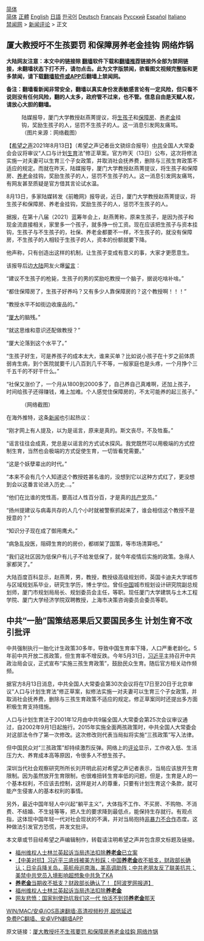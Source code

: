  <!-- 面包屑导航 --> <div class="breadcrumb"><!-- GTranslate: https://gtranslate.io/ -->  <div class="switcher notranslate">  <div class="selected">  <a href="#" onclick="return false;"> 简体</a>  </div>  <div class="option">  <a href="https://www.bannedbook.org" onclick="doGTranslate('zh-CN|zh-CN');jQuery('div.switcher div.selected a').html(jQuery(this).html());return false;" title="简体中文" class="nturl selected"> 简体</a>  <a href="https://www.bannedbook.org/zh-tw/" onclick="doGTranslate('zh-CN|zh-TW');jQuery('div.switcher div.selected a').html(jQuery(this).html());return false;" title="繁體中文" class="nturl"> 正體</a>  <a href="https://www.bannedbook.org/en/" onclick="doGTranslate('zh-CN|en');jQuery('div.switcher div.selected a').html(jQuery(this).html());return false;" title="English" class="nturl"> English</a>  <a href="https://www.bannedbook.org/ja/" onclick="doGTranslate('zh-CN|ja');jQuery('div.switcher div.selected a').html(jQuery(this).html());return false;" title="日本語" class="nturl"> 日語</a>  <a href="https://www.bannedbook.org/ko/" onclick="doGTranslate('zh-CN|ko');jQuery('div.switcher div.selected a').html(jQuery(this).html());return false;" title="한국어" class="nturl"> 한국어</a>  <a href="https://www.bannedbook.org/de/" onclick="doGTranslate('zh-CN|de');jQuery('div.switcher div.selected a').html(jQuery(this).html());return false;" title="Deutsch" class="nturl"> Deutsch</a>  <a href="https://www.bannedbook.org/fr/" onclick="doGTranslate('zh-CN|fr');jQuery('div.switcher div.selected a').html(jQuery(this).html());return false;" title="Français" class="nturl"> Français</a>  <a href="https://www.bannedbook.org/ru/" onclick="doGTranslate('zh-CN|ru');jQuery('div.switcher div.selected a').html(jQuery(this).html());return false;" title="Русский" class="nturl"> Русский</a>  <a href="https://www.bannedbook.org/es/" onclick="doGTranslate('zh-CN|es');jQuery('div.switcher div.selected a').html(jQuery(this).html());return false;" title="Español" class="nturl"> Español</a>  <a href="https://www.bannedbook.org/it/" onclick="doGTranslate('zh-CN|it');jQuery('div.switcher div.selected a').html(jQuery(this).html());return false;" title="Italiano" class="nturl"> Italiano</a>  </div>  </div>      <div class='breadcrumb-sub'><!-- Breadcrumb NavXT 6.3.0 --> <a href="https://www.bannedbook.org/" class="home">禁闻网</a> &gt; <a href="https://www.bannedbook.org/bnews/comments/" class="category">新闻评论</a> &gt; 正文</div></div><h2>厦大教授吁不生孩要罚 和保障房养老金挂钩 网络炸锅</h2> <p class="notice"><b>大陆网友注意：本文中的链接除 <a href="https://github.com/bannedbook/fanqiang" >翻墙</a>软件下载和<a href="https://github.com/killgcd/justmysocks/blob/master/README.md">翻墙推荐</a>链接外全部为禁网链接，未翻墙状态下打不开，请勿点击。此为文字版禁闻，欲看图文视频完整版和更多禁闻，请下载<a href="https://github.com/bannedbook/fanqiang">翻墙软件或APP</a>后翻墙上禁闻网。</p><p>备注：翻墙看新闻非常安全，翻墙以真实身份发表敏感言论有一定风险，但只看不说则没有任何风险，翻的人太多，政府管不过来，也不管。信息自由是天赋人权，请放心大胆的翻墙。</b></p>  <div class="entry"> <figure> <p><figcaption>陆媒报导，厦门大学教授赵燕菁提议，将<a href="https://www.bannedbook.org/bnews/tag/%E7%94%9F%E5%AD%A9%E5%AD%90/" class="st_tag internal_tag" rel="tag" title="标签 生孩子 下的日志">生孩子</a>和<a href="https://www.bannedbook.org/bnews/tag/%E4%BF%9D%E9%9A%9C%E6%88%BF/" class="st_tag internal_tag" rel="tag" title="标签 保障房 下的日志">保障房</a>、<a href="https://www.bannedbook.org/bnews/tag/%e5%85%bb%e8%80%81%e9%87%91/" class="st_tag internal_tag" rel="tag" title="标签 养老金 下的日志">养老金</a>挂钩，奖励生孩子的人，惩罚不生孩子的人。这一消息引发网友痛骂。（图片来源：网络截图）</figcaption></figure> <p>【<span class='wp_keywordlink_affiliate'><a href="https://www.soundofhope.org" title="希望之声" target="_blank">希望之声</a></span>2021年8月13日】（希望之声记者岳文骁综合报导）<a href="https://www.bannedbook.org/bnews/tag/%e4%b8%ad%e5%85%b1/" class="st_tag internal_tag" rel="tag" title="标签 中共 下的日志">中共</a>全国人大常委会会议将审议“人口与计划<a href="https://www.bannedbook.org/bnews/tag/%e7%94%9f%e8%82%b2/" class="st_tag internal_tag" rel="tag" title="标签 生育 下的日志">生育</a>法”修正草案。官方昨天（13日）公布，这次将修法实施一对夫妻可以生育三个子女政策，并取消社会抚养费，删除与三孩生育政策不适应的规定。而就在昨天，陆媒报导，厦门大学教授赵燕菁提议，将生孩子和保障房、<a href="https://www.bannedbook.org/bnews/tag/%E5%85%BB%E8%80%81/" class="st_tag internal_tag" rel="tag" title="标签 养老 下的日志">养老</a>金挂钩，奖励生孩子的人，惩罚不生孩子的人。这一消息引发网友痛骂，有网友甚至质疑是官方借其言论试水温。</p> <p>8月13日，多家陆媒转发《前瞻网》报导说，近日，厦门大学教授赵燕菁提议，将生孩子和保障房、养老金挂钩，奖励生孩子的人，惩罚不生孩子的人。</p> <p>据报，在第十八届（2021）蓝筹年会上，赵燕菁称，原来生孩子，是因为孩子和现金流直接相关，家里多一个孩子，就多挣一份工资。现在应该把生孩子与资本挂钩，生孩子与不生孩子的，社保、养老金都要不一样，不生孩子的，就没有保障房，不生孩子的人相较于生孩子的人，资本的份额就要下降。</p> <p>他声称，只有创造出这样的机制，让生孩子变成有意义的事，大家才更愿意生。</p> <p>该报导后边<span class='wp_keywordlink_affiliate'><a href="https://www.bannedbook.org/" title="大陆" target="_blank">大陆</a></span>网友火爆<span class='wp_keywordlink'><a href="https://www.bannedbook.org/bnews/tougao/" title="留言" target="_blank">留言</a></span>：</p> <p>“建议不生孩子的枪毙，生孩子的男的奖励吃教授一个脑子，据说吃啥补啥。”</p> <p>“都住保障房了，生孩子好养吗？又有多少人靠保障房的？这个教授啊！！！”</p> <p>“教授水平不如街边收废品的。”</p>  <p>“<a href="https://www.bannedbook.org/bnews/tag/%E5%8E%A6%E5%A4%A7/" class="st_tag internal_tag" rel="tag" title="标签 厦大 下的日志">厦大</a>的脑残。”</p> <p>“就这思维和意识还配做教授？”</p> <p>“厦大沦落到这个水平了。”</p> <p>“生孩子好生，可是养孩子的成本太大，谁来买单？比如说小孩子在十岁之前体质弱肯生病，到个医院就要千儿八百到几千不等，一般家庭也是头疼，一个月挣个三千五千的不好干什么。”</p> <p>“社保又涨价了，一个月从1800到2000多了，自己养自己真难啊，还加上孩子，时间给孩子还得赚钱，难上加难。个人感觉住保障房的，不太可能养的起三孩子。”</p> <figure><figcaption>（网络截图）</figcaption></figure> <p>在海外推特，这条<span class='wp_keywordlink_affiliate'><a href="https://www.bannedbook.org/" title="新闻">新闻</a></span>也引起热议：</p> <p>“刚才网上有人提及，以为是谣言，原来是真的。斯文丧尽，不及牲畜。”</p> <p>“谣言往往会成真，党总是以谣言的方式试水探风。我党既然可以用极端的方式控制生育，当然也会极端的方式促使生育，一切皆看党需要。”</p>  <p>“这是个妖孽辈出的时代。”</p> <p>“本来不会有几个人知道这个教授姓甚名谁的，没想到它以这种方式红了，更没想到会以这番言论进入历史…。”</p> <p>“他们在比谁的党性高，要高过人性百分百，才是真的<a href="https://www.bannedbook.org/bnews/tag/%e5%85%b1%e4%ba%a7%e5%85%9a/" class="st_tag internal_tag" rel="tag" title="标签 共产党 下的日志">共产党</a>员。”</p> <p>“扬州提建议与病毒共存的人几个小时就被警察抓起来了，谁会相信这个教授不是授意的？”</p> <p>“知识分子现在成了御用鹰犬。”</p> <p>“病急乱投医，阻碍生育的的房价，都绑架了国策，等市场清算吧。”</p> <p>“我们这社区因为低保户有儿子不给发低保了，就今年疫情后实施的政策。急得人家都哭了。”</p> <p>大陆百度百科显示，赵燕菁，男，教授，教授级高级规划师，英国卡迪夫大学城市与区域规划系毕业，研究生学历，博士学位。曾任<span class='wp_keywordlink_affiliate'><a href="https://www.bannedbook.org/" title="中国" target="_blank">中国</a></span>城市规划设计研究院副总规划师，厦门市规划局局长、规划委员会主任，等职。现任厦门大学建筑与土木工程学院、厦门大学经济学院双聘教授，上海市决策咨询委员会委员等职。</p>  <h2>中共“一胎”国策结恶果后又要国民多生 计划生育不改引批评</h2> <p>中共强制执行一胎化计生政策30多年，导致中国生育率下降，人口严重老龄化。5年前中共开放二孩政策，但生育率不增反跌。今年5月31日，<a href="https://www.bannedbook.org/bnews/tag/%e4%b9%a0%e8%bf%91%e5%b9%b3/" class="st_tag internal_tag" rel="tag" title="标签 习近平 下的日志">习近平</a>主持召开中共政治局会议，正式宣布“实施三孩生育政策”，鼓励民众生育。随后官方相关动作频频。</p> <p>据官方8月13日消息，中共全国人大常委会第30次会议将在17日至20日于北京审议“人口与计划生育法”修正草案，拟修法实施一对夫妻可以生育三个子女政策，并取消社会抚养费，删除与三孩生育政策不适应的规定。修正草案同时还提出多方面积极生育支持措施。</p> <p>人口与计划生育法于2001年12月由中共9届全国人大常委会第25次会议审议通过，自2002年9月1日起施行。2015年实施全面两孩政策时，中共全国人大常委会对这部法令作了第一次修改。这次修改则代表当局拟将实施“三孩政策”写入法律。</p> <p>但中国民众对“三孩政策”却持续激烈反弹。网络上的<span class='wp_keywordlink_affiliate'><a href="https://www.bannedbook.org/bnews/comments/" title="新闻评论" target="_blank">评论</a></span>显示，工作收入低、生活压力大、养育成本高等原因，令很多人不想生孩子。</p> <p>深圳当代社会观察研究所所长刘开明此前对希望之声记者表示，当局应该放开生育限制。因为虽然放开生育限制，也很难扭转生育率低的问题，但是，生育是人的一个基本权利，不应该去控制，这样是对人的尊重，只要有计划生育这个条款，就可能产生侵害人的基本权利的事情。</p> <p>另外，最近中国年轻人中兴起“躺平主义”，大体指不工作、不买房、不购物、不消费、不结婚、不生娃等等，把人生的要求降到最低点，能保持生存就行。有观点指，这体现中国年轻一代对社会现状的不满，并对当局抱持<span class='wp_keywordlink'><a href="https://www.bannedbook.org/forum2/topic6313.html" title="《非暴力不合作运动丛书》" target="_blank">非暴力不合作</a></span>态度。这种做法引发官方恐慌，并发文批评。</p> <p>本文章或节目经希望之声编辑制作，转载请注明希望之声并包含原文标题及链接。 </p> <ul class='op-related-articles' title='相关阅读'> <li><a href='https://www.bannedbook.org/bnews/weiquan/20210811/1604601.html' target='_blank'>福州维权人士林兰英起诉当局违法扣除<b>养老金</b>已立案</a></li> <li><a href='https://www.bannedbook.org/bnews/bannedvideo/20210801/1597952.html' target='_blank'>【中美对抗】习近平三底线被美方秒踩；中国<b>养老金</b>收不抵支，财政部长确认；日伞兵降关岛，英航母巡南海，美高调助阵；中共老朋友反了联美抗共；美禁中共党员入境影响超想象中共急了KA</a></li> <li><a href='https://www.bannedbook.org/bnews/finance/20210731/1597593.html' target='_blank'><b>养老金</b>当期收不抵支？财政部长确认了！【阿波罗网报道】</a></li> <li><a href='https://www.bannedbook.org/bnews/weiquan/20210729/1596543.html' target='_blank'>福州维权人士林兰英起诉当局违法扣除<b>养老金</b></a></li> <li><a href='https://www.bannedbook.org/bnews/comments/20210710/1584159.html' target='_blank'>网友悲愤：国家别使劲坑我们这一代 怕活不到领<b>养老金</b>那天</a></li> </ul> <p class="texttj"> <a href="https://github.com/bannedbook/fanqiang/wiki/V2ray%E6%9C%BA%E5%9C%BA" target="_blank">WIN/MAC/安卓/iOS高速翻墙:高清视频秒开,超低延迟</a><br/> <a href="https://github.com/bannedbook/fanqiang/wiki/%E7%A6%81%E9%97%BB%E7%BD%91%E5%AE%89%E5%8D%93%E7%BF%BB%E5%A2%99%E6%96%B0%E9%97%BBAPP" target="_blank">免费PC翻墙、安卓VPN翻墙APP</a></p> <p>原文链接：<a class="src_link"  href="https://www.soundofhope.org/post/535331" target="_blank">厦大教授吁不生孩要罚 和保障房养老金挂鈎 网络炸锅</a></p><a name='sharetosocial'></a>  <div style="margin-bottom:5px;padding-bottom:5px;clear:both"> <div id="archive-pix-1" class="banner-ads"> <!-- AuctionX Display platform tag START --> <div id="26318x728x90x621x_ADSLOT2" clicktrack="%%CLICK_URL_ESC%%"></div> <!-- AuctionX Display platform tag END --> </div> <div id="archive-pix-2" class="banner-ads"> <!-- AuctionX Display platform tag START --> <div id="26315x300x250x621x_ADSLOT2" clicktrack="%%CLICK_URL_ESC%%"></div> <!-- AuctionX Display platform tag END --> </div> </div>  <div id="archive-pix-1" class="banner-ads"> <!-- AuctionX Display platform tag START --> <div id="26318x728x90x621x_ADSLOT3" clicktrack="%%CLICK_URL_ESC%%"></div> <!-- AuctionX Display platform tag END --> </div> </div><!--END ENTRY--> 